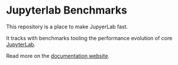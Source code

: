 # Jupyterlab Benchmarks

This repository is a place to make JupyerLab fast.

It tracks with benchmarks tooling the performance evolution of core [JupyterLab](http://github.com/jupyterlab/jupyterlab).

Read more on the [documentation website](https://jupyterlab-benchmarks.readthedocs.io).
